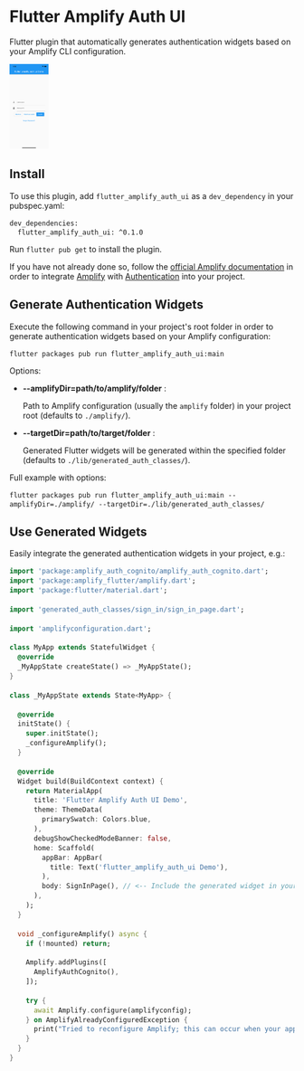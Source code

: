 # Flutter Amplify Auth UI

Flutter plugin that automatically generates authentication widgets based on your Amplify CLI configuration.

<img src="https://github.com/finkmoritz/flutter_amplify_auth_ui/raw/main/example/screenshots/preview.png" alt="Preview" height="150px"/>

## Install

To use this plugin, add `flutter_amplify_auth_ui` as a `dev_dependency` in your pubspec.yaml:
```
dev_dependencies:
  flutter_amplify_auth_ui: ^0.1.0
```

Run `flutter pub get` to install the plugin.

If you have not already done so, follow the 
[official Amplify documentation](https://docs.amplify.aws/start/q/integration/flutter)
in order to integrate [Amplify](https://docs.amplify.aws/start/q/integration/flutter)
with [Authentication](https://docs.amplify.aws/lib/auth/getting-started/q/platform/flutter)
into your project.

## Generate Authentication Widgets

Execute the following command in your project's root folder in order to generate authentication widgets
based on your Amplify configuration:

```
flutter packages pub run flutter_amplify_auth_ui:main
```

Options:
- **--amplifyDir=path/to/amplify/folder** : 
  
  Path to Amplify configuration (usually the `amplify` folder) in your project root (defaults to `./amplify/`).
- **--targetDir=path/to/target/folder** :

  Generated Flutter widgets will be generated within the specified folder (defaults to `./lib/generated_auth_classes/`).


Full example with options:

```
flutter packages pub run flutter_amplify_auth_ui:main --amplifyDir=./amplify/ --targetDir=./lib/generated_auth_classes/
```

## Use Generated Widgets

Easily integrate the generated authentication widgets in your project, e.g.:

``` dart
import 'package:amplify_auth_cognito/amplify_auth_cognito.dart';
import 'package:amplify_flutter/amplify.dart';
import 'package:flutter/material.dart';

import 'generated_auth_classes/sign_in/sign_in_page.dart';

import 'amplifyconfiguration.dart';

class MyApp extends StatefulWidget {
  @override
  _MyAppState createState() => _MyAppState();
}

class _MyAppState extends State<MyApp> {

  @override
  initState() {
    super.initState();
    _configureAmplify();
  }

  @override
  Widget build(BuildContext context) {
    return MaterialApp(
      title: 'Flutter Amplify Auth UI Demo',
      theme: ThemeData(
        primarySwatch: Colors.blue,
      ),
      debugShowCheckedModeBanner: false,
      home: Scaffold(
        appBar: AppBar(
          title: Text('flutter_amplify_auth_ui Demo'),
        ),
        body: SignInPage(), // <-- Include the generated widget in your widget tree
      ),
    );
  }

  void _configureAmplify() async {
    if (!mounted) return;

    Amplify.addPlugins([
      AmplifyAuthCognito(),
    ]);

    try {
      await Amplify.configure(amplifyconfig);
    } on AmplifyAlreadyConfiguredException {
      print("Tried to reconfigure Amplify; this can occur when your app restarts on Android.");
    }
  }
}
```
